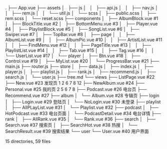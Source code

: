 .
├── App.vue
├── assets
│   ├── js
│   │   ├── api.js
│   │   ├── nav.js
│   │   ├── rem.js
│   │   └── util.js
│   └── scss
│       ├── public.scss
│       ├── rem.scss
│       └── reset.scss
├── components
│   ├── AlbumBlock.vue          #1
│   ├── BlockTitle.vue          #2
│   ├── BottomMenu.vue          #3
│   ├── Player.vue              #4
│   ├── PlaylistBlock.vue       #5
│   ├── SongList.vue            #6
│   ├── Swiper.vue              #7
│   ├── TopBar.vue              #8
│   ├── page
│   │   ├── AlbumList.vue       #9
│   │   ├── AlbumPic.vue        #10
│   │   ├── ArtistList.vue      #11
│   │   ├── FindMenu.vue        #12
│   │   ├── PageTitle.vue       #13
│   │   ├── PlaylistList.vue    #14
│   │   ├── Tab.vue             #15
│   │   ├── Tag.vue             #16
│   │   └── UserList.vue        #17
│   └── player
│       ├── Btn.vue             #18
│       ├── Control.vue         #19
│       ├── MyList.vue          #20
│       └── ProgressBar.vue     #21
├── main.js
├── router.js
├── store
│   ├── data.js
│   ├── index.js
│   ├── player.js
│   ├── playlist.js
│   ├── rank.js
│   ├── recommend.js
│   ├── search.js
│   └── user.js
├── tree.md
└── views
    ├── ListPage.vue            #22
    ├── New.vue                 #23 发现页 1 2 6 7 8 12
    ├── NewAlbum.vue            #24
    ├── Personal.vue            #25 我的页 2 5 6 7 8
    ├── Podcast.vue             #26 电台页
    ├── Recommend.vue           #27
    ├── album
    │   └── Album.vue           #28 专辑页
    ├── login
    │   ├── Login.vue           #29 登陆页
    │   └── NoLogin.vue         #30 未登录
    ├── playlist
    │   ├── AllPLayList.vue     #31
    │   └── Playlist.vue        #32
    ├── podcast
    │   ├── HotPodcast.vue      #33 电台页面
    │   └── PodcastDetail.vue   #34 电台详情
    ├── rank
    │   ├── AllRank.vue         #35
    │   └── Rank.vue            #36
    ├── search
    │   ├── Search.vue          #37 搜索页
    │   ├── SearchHot.vue       #38 热搜
    │   └── SearchResult.vue    #39 搜索结果
    └── user
        └── User.vue            #40 用户界面

15 directories, 59 files
